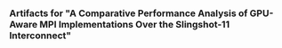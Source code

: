 ### Artifacts for "A Comparative Performance Analysis of GPU-Aware MPI Implementations Over the Slingshot-11 Interconnect"
